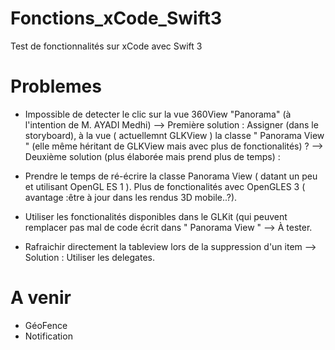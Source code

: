 # Fonctions_xCode_Swift3
Test de fonctionnalités sur xCode avec Swift 3

# Problemes
- Impossible de detecter le clic sur la vue 360View "Panorama" (à l'intention de M. AYADI Medhi)
--> Première solution : Assigner (dans le storyboard), à la vue ( actuellemnt GLKView ) la classe " Panorama View " (elle même héritant de GLKView mais avec plus de fonctionalités) ?
--> Deuxième solution (plus élaborée mais prend plus de temps) : 
 - Prendre le temps de ré-écrire la classe Panorama View ( datant un peu et utilisant OpenGL ES 1 ). Plus de fonctionalités avec OpenGLES 3 ( avantage :être à jour dans les rendus 3D mobile..?).
 - Utiliser les fonctionalités disponibles dans le GLKit (qui peuvent remplacer pas mal de code écrit dans " Panorama View "
--> À tester.

- Rafraichir directement la tableview lors de la suppression d'un item
--> Solution : Utiliser les delegates.

# A venir
- GéoFence
- Notification

